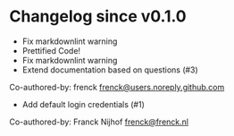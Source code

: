 # Changelog since v0.1.0
- Fix markdownlint warning 
- Prettified Code! 
- Fix markdownlint warning 
- Extend documentation based on questions (#3)

Co-authored-by: frenck <frenck@users.noreply.github.com> 
- Add default login credentials (#1)

Co-authored-by: Franck Nijhof <frenck@frenck.nl> 
